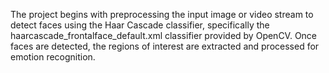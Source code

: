 The project begins with preprocessing the input image or video stream to detect faces using the Haar Cascade classifier, specifically the haarcascade_frontalface_default.xml classifier provided by OpenCV. 
Once faces are detected, the regions of interest are extracted and processed for emotion recognition.
